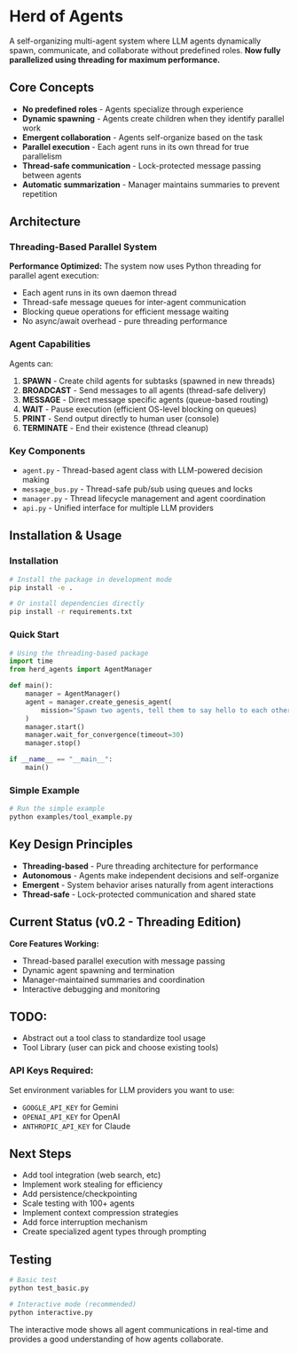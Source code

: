 # Herd of Agents

A self-organizing multi-agent system where LLM agents dynamically spawn, communicate, and collaborate without predefined roles. **Now fully parallelized using threading for maximum performance.**

## Core Concepts

- **No predefined roles** - Agents specialize through experience
- **Dynamic spawning** - Agents create children when they identify parallel work
- **Emergent collaboration** - Agents self-organize based on the task
- **Parallel execution** - Each agent runs in its own thread for true parallelism
- **Thread-safe communication** - Lock-protected message passing between agents
- **Automatic summarization** - Manager maintains summaries to prevent repetition

## Architecture

### Threading-Based Parallel System

**Performance Optimized:** The system now uses Python threading for parallel agent execution:
- Each agent runs in its own daemon thread
- Thread-safe message queues for inter-agent communication
- Blocking queue operations for efficient message waiting
- No async/await overhead - pure threading performance

### Agent Capabilities

Agents can:
1. **SPAWN** - Create child agents for subtasks (spawned in new threads)
2. **BROADCAST** - Send messages to all agents (thread-safe delivery)
3. **MESSAGE** - Direct message specific agents (queue-based routing)
4. **WAIT** - Pause execution (efficient OS-level blocking on queues)
5. **PRINT** - Send output directly to human user (console)
6. **TERMINATE** - End their existence (thread cleanup)

### Key Components

- `agent.py` - Thread-based agent class with LLM-powered decision making
- `message_bus.py` - Thread-safe pub/sub using queues and locks
- `manager.py` - Thread lifecycle management and agent coordination
- `api.py` - Unified interface for multiple LLM providers

## Installation & Usage

### Installation

```bash
# Install the package in development mode
pip install -e .

# Or install dependencies directly
pip install -r requirements.txt
```

### Quick Start

```python
# Using the threading-based package
import time
from herd_agents import AgentManager

def main():
    manager = AgentManager()
    agent = manager.create_genesis_agent(
        mission="Spawn two agents, tell them to say hello to each other, and report back their mood for the day."
    )
    manager.start()
    manager.wait_for_convergence(timeout=30)
    manager.stop()

if __name__ == "__main__":
    main()
```

### Simple Example

```bash
# Run the simple example
python examples/tool_example.py
```

## Key Design Principles

- **Threading-based** - Pure threading architecture for performance
- **Autonomous** - Agents make independent decisions and self-organize
- **Emergent** - System behavior arises naturally from agent interactions
- **Thread-safe** - Lock-protected communication and shared state

## Current Status (v0.2 - Threading Edition)

**Core Features Working:**
- Thread-based parallel execution with message passing
- Dynamic agent spawning and termination
- Manager-maintained summaries and coordination
- Interactive debugging and monitoring

## TODO:
- Abstract out a tool class to standardize tool usage
- Tool Library (user can pick and choose existing tools)

### API Keys Required:
Set environment variables for LLM providers you want to use:
- `GOOGLE_API_KEY` for Gemini
- `OPENAI_API_KEY` for OpenAI
- `ANTHROPIC_API_KEY` for Claude

## Next Steps

- Add tool integration (web search, etc)
- Implement work stealing for efficiency  
- Add persistence/checkpointing
- Scale testing with 100+ agents
- Implement context compression strategies
- Add force interruption mechanism
- Create specialized agent types through prompting

## Testing

```bash
# Basic test
python test_basic.py

# Interactive mode (recommended)
python interactive.py
```
The interactive mode shows all agent communications in real-time and provides a good understanding of how agents collaborate.

